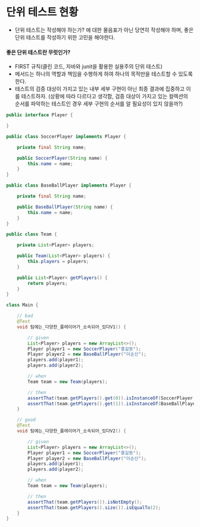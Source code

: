# 단위 테스트 현황

- 단위 테스트는 작성해야 하는가? 에 대한 물음표가 아닌 당연히 작성해야 하며, 좋은 단위 테스트를 작성하기 위한 고민을 해야한다.

#### 좋은 단위 테스트란 무럿인가?

- FIRST 규칙(클린 코드, 자바와 junit을 활용한 실용주의 단위 테스트)
- 메서드는 하나의 역할과 책임을 수행하게 하여 하나의 목적만을 테스트할 수 있도록 한다.
- 테스트의 검증 대상이 가지고 있는 내부 세부 구현이 아닌 최종 결과에 집중하고 이를 테스트하자. (상황에 따라 다르다고 생각함, 검증 대상이 가지고 있는 컬렉션의 순서를 파악하는 테스트인 경우 세부 구현의 순서를 알 필요성이 있지 않을까?)

```java
public interface Player {

}

public class SoccerPlayer implements Player {

    private final String name;

    public SoccerPlayer(String name) {
        this.name = name;
    }
}

public class BaseBallPlayer implements Player {

    private final String name;

    public BaseBallPlayer(String name) {
        this.name = name;
    }
}

public class Team {

    private List<Player> players;

    public Team(List<Player> players) {
        this.players = players;
    }

    public List<Player> getPlayers() {
        return players;
    }
}

class Main {

    // bad
    @Test
    void 팀에는_다양한_플레이어가_소속되어_있다V1() {

        // given
        List<Player> players = new ArrayList<>();
        Player player1 = new SoccerPlayer("홍길동");
        Player player2 = new BaseBallPlayer("이순신");
        players.add(player1);
        players.add(player2);

        // when
        Team team = new Team(players);

        // then
        assertThat(team.getPlayers().get(0)).isInstanceOf(SoccerPlayer.class);
        assertThat(team.getPlayers().get(1)).isInstanceOf(BaseBallPlayer.class);
    }

    // good
    @Test
    void 팀에는_다양한_플레이어가_소속되어_있다V2() {

        // given
        List<Player> players = new ArrayList<>();
        Player player1 = new SoccerPlayer("홍길동");
        Player player2 = new BaseBallPlayer("이순신");
        players.add(player1);
        players.add(player2);

        // when
        Team team = new Team(players);

        // then
        assertThat(team.getPlayers()).isNotEmpty();
        assertThat(team.getPlayers().size()).isEqualTo(2);
    }
}
```
